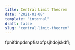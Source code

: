 ```yaml
---
title: Central Limit Theorem
date: "2021-01-08"
template: "internal"
draft: false
slug: "central-limit-theorem"
---
```


fpnifdnpdsnpfisaofpsjhdojskdfl;